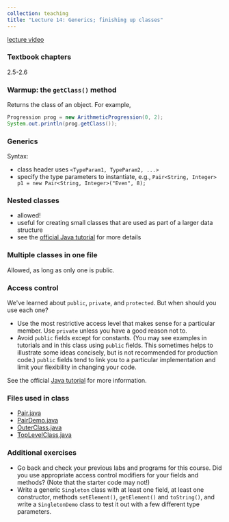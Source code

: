 ```yaml
---
collection: teaching
title: "Lecture 14: Generics; finishing up classes"
---
```


[lecture video](https://youtu.be/ybz1BJe_NzI)

### Textbook chapters
2.5-2.6

### Warmup: the `getClass()` method

Returns the class of an object. For example,
```java
Progression prog = new ArithmeticProgression(0, 2);
System.out.println(prog.getClass());
```

### Generics

Syntax:
* class header uses `<TypeParam1, TypeParam2, ...>`
* specify the type parameters to instantiate, e.g., `Pair<String, Integer> p1 =
    new Pair<String, Integer>("Even", 8);`

### Nested classes

* allowed!
* useful for creating small classes that are used as part of a larger data
    structure
* see the [official Java tutorial](https://docs.oracle.com/javase/tutorial/java/javaOO/nested.html) for more details

### Multiple classes in one file

Allowed, as long as only one is public.

### Access control

We've learned about `public`, `private`, and `protected`. But when should you
use each one?
* Use the most restrictive access level that makes sense for a particular member. Use `private` unless you have a good reason not to.
* Avoid `public` fields except for constants. (You may see examples in tutorials and in this class using `public` fields. This sometimes helps to illustrate some ideas concisely, but is not recommended for production code.) `public` fields tend to link you to a particular implementation and limit your flexibility in changing your code.

See the official [Java tutorial](https://docs.oracle.com/javase/tutorial/java/javaOO/accesscontrol.html) for more information.

### Files used in class
* [Pair.java](https://lgw2.github.io/teaching/csci132-fall-2022/lectures/Pair.java)
* [PairDemo.java](https://lgw2.github.io/teaching/csci132-fall-2022/lectures/PairDemo.java)
* [OuterClass.java](https://lgw2.github.io/teaching/csci132-fall-2022/lectures/OuterClass.java)
* [TopLevelClass.java](https://lgw2.github.io/teaching/csci132-fall-2022/lectures/TopLevelClass.java)

### Additional exercises
* Go back and check your previous labs and programs for this course. Did you
    use appropriate access control modifiers for your fields and methods? (Note
    that the starter code may not!)
* Write a generic `Singleton` class with at least one field, at least one constructor, methods `setElement()`, `getElement()` and `toString()`, and
write a `SingletonDemo` class to test it out with a few different type
parameters.
